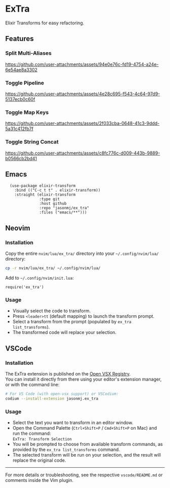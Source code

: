 # ExTra

Elixir Transforms for easy refactoring.

## Features

### Split Multi-Aliases

https://github.com/user-attachments/assets/94e0e76c-fd19-4754-a24e-6e54ae8a3302

### Toggle Pipeline

https://github.com/user-attachments/assets/4e28c695-f543-4c64-97d9-5137ecb0c60f

### Toggle Map Keys

https://github.com/user-attachments/assets/2f033cba-0648-41c3-9ddd-5a31c412fb7f

### Toggle String Concat

https://github.com/user-attachments/assets/c8fc776c-d009-443b-9889-b0566cb2bd41

## Emacs

```emacs-lisp
  (use-package elixir-transform
    :bind (("C-c t t" . elixir-transform))
    :straight (elixir-transform
               :type git
               :host github
               :repo "jasonmj/ex_tra"
               :files ("emacs/**")))
```

## Neovim

### Installation

Copy the entire `nvim/lua/ex_tra/` directory into your `~/.config/nvim/lua/` directory:

```sh
cp -r nvim/lua/ex_tra/ ~/.config/nvim/lua/
```

Add to `~/.config/nvim/init.lua`:

```vim
require('ex_tra')
```

### Usage

- Visually select the code to transform.
- Press `<leader>tt` (default mapping) to launch the transform prompt.
- Select a transform from the prompt (populated by `ex_tra list_transforms`).
- The transformed code will replace your selection.

## VSCode

### Installation

The ExTra extension is published on the [Open VSX Registry](https://open-vsx.org/).  
You can install it directly from there using your editor's extension manager, or with the command line:

```sh
# For VS Code (with open-vsx support) or VSCodium:
codium --install-extension jasonmj.ex_tra
```

### Usage

- Select the text you want to transform in an editor window.
- Open the Command Palette (`Ctrl+Shift+P` / `Cmd+Shift+P` on Mac) and run the command:  
  `ExTra: Transform Selection`
- You will be prompted to choose from available transform commands, as provided by the `ex_tra list_transforms` command.
- The selected transform will be run on your selection, and the result will replace the original code.

---

For more details or troubleshooting, see the respective `vscode/README.md` or comments inside the Vim plugin.
